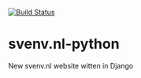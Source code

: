[![Build Status](https://travis-ci.org/svenvandescheur/svenv.nl-app.svg?branch=master)](https://travis-ci.org/svenvandescheur/svenv.nl-app)
# svenv.nl-python
New svenv.nl website witten in Django

